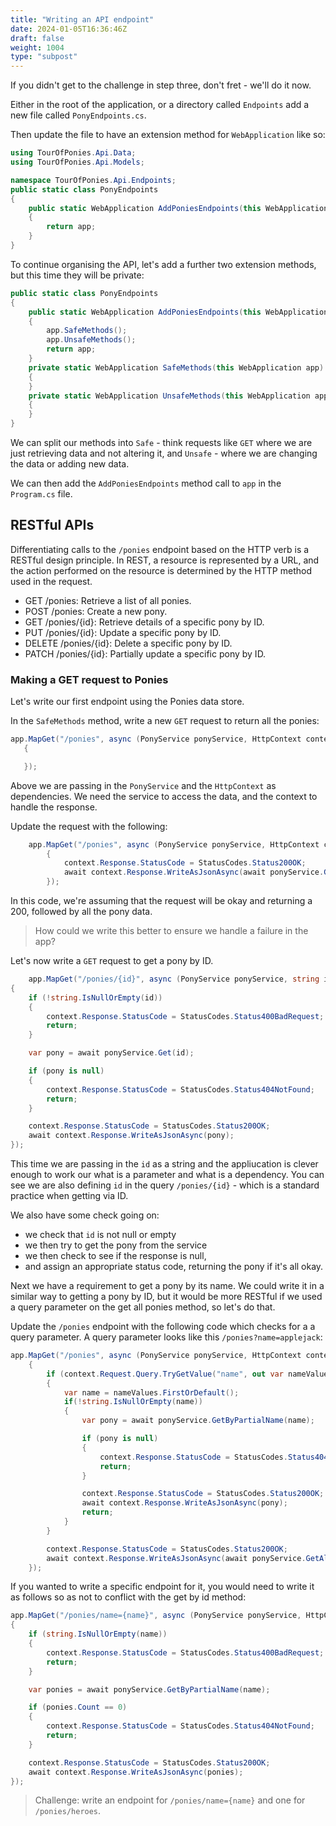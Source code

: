 ```yaml
---
title: "Writing an API endpoint"
date: 2024-01-05T16:36:46Z
draft: false
weight: 1004
type: "subpost"
---
```


If you didn't get to the challenge in step three, don't fret - we'll do it now.

Either in the root of the application, or a directory called `Endpoints` add a new file called `PonyEndpoints.cs`.

Then update the file to have an extension method for `WebApplication` like so:

```csharp
using TourOfPonies.Api.Data;
using TourOfPonies.Api.Models;

namespace TourOfPonies.Api.Endpoints;
public static class PonyEndpoints
{
	public static WebApplication AddPoniesEndpoints(this WebApplication app)
	{
		return app;
	}
}
```

To continue organising the API, let's add a further two extension methods, but this time they will be private:

```csharp
public static class PonyEndpoints
{
	public static WebApplication AddPoniesEndpoints(this WebApplication app)
	{
        app.SafeMethods();
        app.UnsafeMethods();
		return app;
	}
    private static WebApplication SafeMethods(this WebApplication app)
    {
    }
    private static WebApplication UnsafeMethods(this WebApplication app)
    {
    }
}

```

We can split our methods into `Safe` - think requests like `GET` where we are just retrieving data and not altering it, and `Unsafe` - where we are changing the data or adding new data.

 We can then add the `AddPoniesEndpoints` method call to `app` in the `Program.cs` file.

 ## RESTful APIs

 Differentiating calls to the `/ponies` endpoint based on the HTTP verb is a RESTful design principle. In REST, a resource is represented by a URL, and the action performed on the resource is determined by the HTTP method used in the request.
* GET /ponies: Retrieve a list of all ponies.
* POST /ponies: Create a new pony.
* GET /ponies/{id}: Retrieve details of a specific pony by ID.
* PUT /ponies/{id}: Update a specific pony by ID.
* DELETE /ponies/{id}: Delete a specific pony by ID.
* PATCH /ponies/{id}: Partially update a specific pony by ID.


 ### Making a GET request to Ponies

 Let's write our first endpoint using the Ponies data store.

 In the `SafeMethods` method, write a new `GET` request to return all the ponies:

 ```csharp
app.MapGet("/ponies", async (PonyService ponyService, HttpContext context) =>
	{

    });
```

Above we are passing in the `PonyService` and the `HttpContext` as dependencies. We need the service to access the data, and the context to handle the response.

Update the request with the following:

```csharp
	app.MapGet("/ponies", async (PonyService ponyService, HttpContext context) =>
		{
			context.Response.StatusCode = StatusCodes.Status200OK;
			await context.Response.WriteAsJsonAsync(await ponyService.GetAll());
		});

```

In this code, we're assuming that the request will be okay and returning a 200, followed by all the pony data.

> How could we write this better to ensure we handle a failure in the app?

Let's now write a `GET` request to get a pony by ID.

```csharp
	app.MapGet("/ponies/{id}", async (PonyService ponyService, string id, HttpContext context) =>
{
	if (!string.IsNullOrEmpty(id))
	{
		context.Response.StatusCode = StatusCodes.Status400BadRequest;
		return;
	}

	var pony = await ponyService.Get(id);

	if (pony is null)
	{
		context.Response.StatusCode = StatusCodes.Status404NotFound;
		return;
	}

	context.Response.StatusCode = StatusCodes.Status200OK;
	await context.Response.WriteAsJsonAsync(pony);
});

```

This time we are passing in the `id` as a string and the appliucation is clever enough to work our what is a parameter and what is a dependency. You can see we are also defining `id` in the query `/ponies/{id}` - which is a standard practice when getting via ID.

We also have some check going on:
* we check that `id` is not null or empty
* we then try to get the pony from the service
* we then check to see if the response is null, 
* and assign an appropriate status code, returning the pony if it's all okay.


Next we have a requirement to get a pony by its name. We could write it in a similar way to getting a pony by ID, but it would be more RESTful if we used a query parameter on the get all ponies method, so let's do that.

Update the `/ponies` endpoint with the following code which checks for a a query parameter. A query parameter looks like this `/ponies?name=applejack`:

```csharp
app.MapGet("/ponies", async (PonyService ponyService, HttpContext context) =>
	{
		if (context.Request.Query.TryGetValue("name", out var nameValues))
		{
			var name = nameValues.FirstOrDefault();
			if(!string.IsNullOrEmpty(name))
			{
				var pony = await ponyService.GetByPartialName(name);

				if (pony is null)
				{
					context.Response.StatusCode = StatusCodes.Status404NotFound;
					return;
				}

				context.Response.StatusCode = StatusCodes.Status200OK;
				await context.Response.WriteAsJsonAsync(pony);
				return;
			}
		}

		context.Response.StatusCode = StatusCodes.Status200OK;
		await context.Response.WriteAsJsonAsync(await ponyService.GetAll());
	});
```

If you wanted to write a specific endpoint for it, you would need to write it as follows so as not to conflict with the get by id method:

```csharp
app.MapGet("/ponies/name={name}", async (PonyService ponyService, HttpContext context, string name) =>
{
	if (string.IsNullOrEmpty(name))
	{
		context.Response.StatusCode = StatusCodes.Status400BadRequest;
		return;
	}

	var ponies = await ponyService.GetByPartialName(name);

	if (ponies.Count == 0)
	{
		context.Response.StatusCode = StatusCodes.Status404NotFound;
		return;
	}

	context.Response.StatusCode = StatusCodes.Status200OK;
	await context.Response.WriteAsJsonAsync(ponies);
});
```

> Challenge: write an endpoint for `/ponies/name={name}` and one for `/ponies/heroes`.
